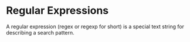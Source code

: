 # Regular Expressions

A regular expression (regex or regexp for short) is a special text string for describing a search pattern.



